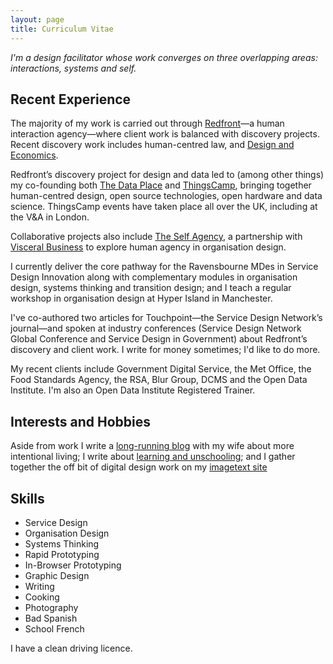 ```yaml
---
layout: page
title: Curriculum Vitae
---
```

*I'm a design facilitator whose work converges on three overlapping areas: interactions, systems and self.*

## Recent Experience
The majority of my work is carried out through [Redfront](http://redfront.co.uk)—a human interaction agency—where client work is balanced with discovery projects. Recent discovery work includes human-centred law, and [Design and Economics](https://medium.com/design-and-economics).

Redfront’s discovery project for design and data led to (among other things) my co-founding both [The Data Place](https://thedata.place) and [ThingsCamp](https://things.camp), bringing together human-centred design, open source technologies, open hardware and data science. ThingsCamp events have taken place all over the UK, including at the V&A in London.

Collaborative projects also include [The Self Agency](http://theself.agency), a partnership with [Visceral Business](http://visceralbusiness.com) to explore human agency in organisation design.

I currently deliver the core pathway for the Ravensbourne MDes in Service Design Innovation along with complementary modules in organisation design, systems thinking and transition design; and I teach a regular workshop in organisation design at Hyper Island in Manchester.

I've co-authored two articles for Touchpoint—the Service Design Network’s journal—and spoken at industry conferences (Service Design Network Global Conference and Service Design in Government) about Redfront’s discovery and client work. I write for money sometimes; I'd like to do more.

My recent clients include Government Digital Service, the Met Office, the Food Standards Agency, the RSA, Blur Group, DCMS and the Open Data Institute. I'm also an Open Data Institute Registered Trainer.

## Interests and Hobbies
Aside from work I write a [long-running blog](http://theminimallist.com) with my wife about more intentional living; I write about [learning and unschooling](https://medium.com/learning-outsiders); and I gather together the off bit of digital design work on my [imagetext site](http://imagetext.co.uk)

## Skills
* Service Design
* Organisation Design
* Systems Thinking
* Rapid Prototyping
* In-Browser Prototyping
* Graphic Design
* Writing
* Cooking
* Photography
* Bad Spanish
* School French

I have a clean driving licence.
